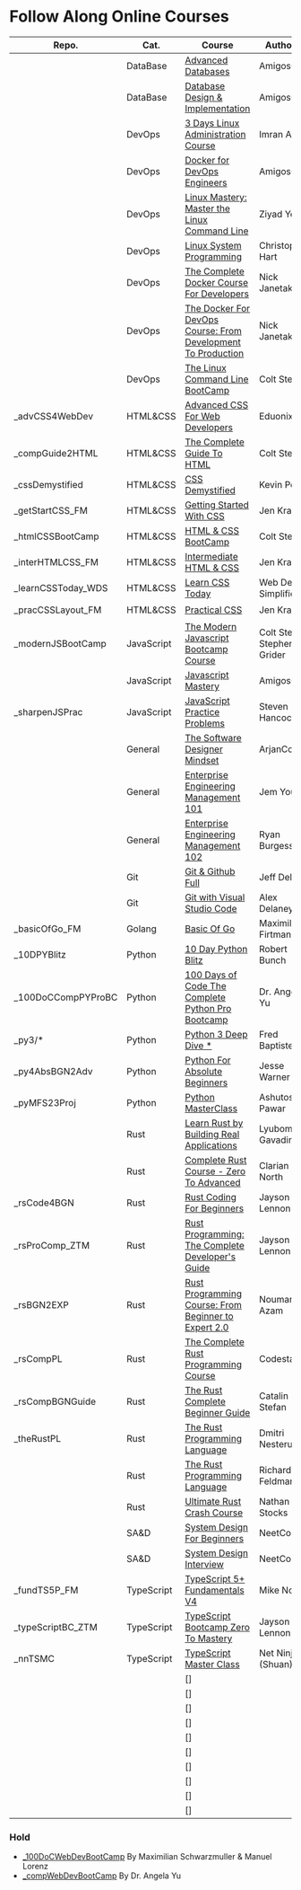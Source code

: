 # Follow Along Online Courses

| Repo.             |  Cat.  |  Course                                                                                                      |  Author(s)                 | Status |
|-------------------|--------|--------------------------------------------------------------------------------------------------------------|----------------------------|--------|
|                   | DataBase | [Advanced Databases](https://www.amigoscode.com/courses/advanced-databases)                                | AmigosCode                 | ✔️ |
|                   | DataBase | [Database Design & Implementation](https://www.amigoscode.com/courses/database-design)                     | AmigosCode                 | ✔️ |
|                   | DevOps | [3 Days Linux Administration Course](https://www.udemy.com/course/perfect-3-days-linux-course/)              | Imran Afzal                | ✔️ |
|                   | DevOps | [Docker for DevOps Engineers](https://www.amigoscode.dev/courses/docker)                                     | AmigosCode                 | ✔️ |
|                   | DevOps | [Linux Mastery: Master the Linux Command Line](https://www.udemy.com/course/linux-mastery/)                  | Ziyad Yehia                | ✔️ |
|                   | DevOps | [Linux System Programming](https://www.pluralsight.com/courses/linux-systems-programming-2022/)              | Christopher Hart           | 🚧 |
|                   | DevOps | [The Complete Docker Course For Developers](https://diveintodocker.com/)                                     | Nick Janetakis             | ✔️ |
|                   | DevOps | [The Docker For DevOps Course: From Development To Production](https://www.udemy.com/course/the-docker-for-devops-course-from-development-to-production/)                                                                               | Nick Janetakis             | ✔️ |
|                   | DevOps | [The Linux Command Line BootCamp](https://www.udemy.com/course/the-linux-command-line-bootcamp/)             | Colt Steele                | 🚧 |      
| _advCSS4WebDev    | HTML&CSS  | [Advanced CSS For Web Developers](https://www.udemy.com/course/advanced-css-for-web-developers/)          | Eduonix                    | ✔️ |
| _compGuide2HTML   | HTML&CSS  | [The Complete Guide To HTML](https://www.udemy.com/course/the-complete-guide-to-html/)                    | Colt Steele                | ✔️ |
| _cssDemystified   | HTML&CSS  | [CSS Demystified](https://cssdemystified/)                                                                | Kevin Powell               | 🚧 |
| _getStartCSS_FM   | HTML&CSS  | [Getting Started With CSS](https://gettingstartedwith.css.education/)                                     | Jen Kramer                 | ✔️ |
| _htmlCSSBootCamp  | HTML&CSS  | [HTML & CSS BootCamp](https://www.udemy.com/course/html-and-css-bootcamp/)                                | Colt Steele                | ✔️ |
| _interHTMLCSS_FM  | HTML&CSS  | [Intermediate HTML & CSS](https://semantics-selectors.css.education/)                                     | Jen Kramer                 | ✔️ |
| _learnCSSToday_WDS| HTML&CSS  | [Learn CSS Today](https://courses.webdevsimplified.com/learn-css-today/)                                  | Web Dev Simplified         | ✔️ |
| _pracCSSLayout_FM | HTML&CSS  | [Practical CSS](https://practical.css.education/)                                                         | Jen Kramer                 | ✔️ |
| _modernJSBootCamp | JavaScript| [The Modern Javascript Bootcamp Course](https://www.udemy.com/course/javascript-beginners-complete-tutorial/) | Colt Steele & Stephen Grider | 🚧 |
|                   | JavaScript| [Javascript Mastery](https://www.amigoscode.com/courses/javascript-mastery)                               | AmigosCode                 | ✔️ |
| _sharpenJSPrac    | JavaScript| [JavaScript Practice Problems](https://www.udemy.com/course/javascript-practice-problems-sharpen-your-skills/)| Steven Hancock         | ✔️ |
|                   | General| [The Software Designer Mindset](https://www.arjancodes.com/mindset)                                          | ArjanCodes                 | ✔️ |
|                   | General| [Enterprise Engineering Management 101](https://frontendmasters.com/courses/intro-management/)               | Jem Young                  | ✔️ |
|                   | General| [Enterprise Engineering Management 102](https://frontendmasters.com/courses/engineering-management/)         | Ryan Burgess               | ✔️ |
|                   | Git    | [Git & Github Full](https://fireship.io/courses/git/)                                                        | Jeff Delaney               | ✔️ |
|                   | Git    | [Git with Visual Studio Code](https://www.udemy.com/course/git-with-visual-studio-code/)                     | Alex Delaney               | ✔️ |
| _basicOfGo_FM     | Golang | [Basic Of Go](https://frontendmasters.com/courses/go-basics/)                                                | Maximiliano Firtman        | ✔️ |
| _10DPYBlitz       | Python | [10 Day Python Blitz](https://www.udemy.com/course/10-day-python-blitz-learn-python-2023/)                   | Robert Bunch               | 🚧 |
| _100DoCCompPYProBC| Python | [100 Days of Code The Complete Python Pro Bootcamp](https://www.udemy.com/course/100-days-of-code/)          | Dr. Angela Yu              | 🚧 |
| _py3/*            | Python | [Python 3 Deep Dive *](https://www.udemy.com/course/python3-fundamentals/)                                   | Fred Baptiste              | 🚧 |
| _py4AbsBGN2Adv    | Python | [Python For Absolute Beginners](https://www.udemy.com/course/python-for-absolute-beginners-2023-beginner-to-advanced)    | Jesse Warner   | ✔️ |
| _pyMFS23Proj      | Python | [Python MasterClass](https://www.udemy.com/course/python-masterclass-course/)                                | Ashutosh Pawar             | ✔️ |
|                   | Rust   | [Learn Rust by Building Real Applications](https://www.udemy.com/course/rust-fundamentals/)                  | Lyubomir Gavadinov         | ✔️ |
|                   | Rust   | [Complete Rust Course - Zero To Advanced](https://www.udemy.com/course/complete-rust-course-zero-to-master/) | Clarian North              | ✔️ |
| _rsCode4BGN       | Rust   | [Rust Coding For Beginners](https://www.udemy.com/course/rust-coding-for-beginners/)                         | Jayson Lennon              | ✔️ |
| _rsProComp_ZTM    | Rust   | [Rust Programming: The Complete Developer's Guide](https://zerotomastery.io/courses/learn-rust/)             | Jayson Lennon              | ✔️ |
| _rsBGN2EXP        | Rust   | [Rust Programming Course: From Beginner to Expert 2.0](https://www.udemy.com/course/rust-programming-master-class-from-beginner-to-expert/)                                                                                     | Nouman Azam                | ✔️ |
| _rsCompPL         | Rust   | [The Complete Rust Programming Course](https://www.udemy.com/course/rust-programming-the-complete-guide/)    | Codestars                  | ✔️ |
| _rsCompBGNGuide   | Rust   | [The Rust Complete Beginner Guide](https://www.udemy.com/course/rustaceans/)                                 | Catalin Stefan             | ✔️ |
| _theRustPL        | Rust   | [The Rust Programming Language](https://www.udemy.com/course/rust-lang/)                                     | Dmitri Nesteruk            | ✔️ |
|                   | Rust   | [The Rust Programming Language](https://frontendmasters.com/courses/rust/)                                   | Richard Feldman            | ✔️ |
|                   | Rust   | [Ultimate Rust Crash Course](https://www.udemy.com/course/ultimate-rust-crash-course/)                       | Nathan Stocks              | ✔️ |
|                   | SA&D   | [System Design For Beginners](https://neetcode.io/courses/system-design-for-beginners/0)                     | NeetCodeIO                 | ✔️ |
|                   | SA&D   | [System Design Interview](https://neetcode.io/courses/system-design-interview/0)                             | NeetCodeIO                 | ✔️ |
| _fundTS5P_FM      | TypeScript | [TypeScript 5+ Fundamentals V4](https://frontendmasters.com/courses/typescript-v4/)                      | Mike North                 | ✔️ |
| _typeScriptBC_ZTM | TypeScript | [TypeScript Bootcamp Zero To Mastery](https://zerotomastery.io/courses/typescript-bootcamp/)             | Jayson Lennon              | ✔️ |
| _nnTSMC           | TypeScript | [TypeScript Master Class](https://netninja.dev/p/typescript-masterclass)                                 | Net Ninja (Shuan)          | ✔️ |
|                   |        | []                                                                                                           |                            | 🚧 |
|                   |        | []                                                                                                           |                            | 🚧 |
|                   |        | []                                                                                                           |                            | 🚧 |
|                   |        | []                                                                                                           |                            | 🚧 |
|                   |        | []                                                                                                           |                            | 🚧 |
|                   |        | []                                                                                                           |                            | 🚧 |
|                   |        | []                                                                                                           |                            | 🚧 |
|                   |        | []                                                                                                           |                            | 🚧 |
|                   |        | []                                                                                                           |                            | 🚧 |
|                   |        | []                                                                                                           |                            | 🚧 |




### Hold
- [_100DoCWebDevBootCamp](https://www.udemy.com/course/100-days-of-code-web-development-bootcamp/)      By Maximilian Schwarzmuller & Manuel Lorenz
- [_compWebDevBootCamp](https://www.udemy.com/course/the-complete-web-development-bootcamp/)         By Dr. Angela Yu